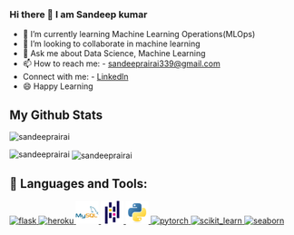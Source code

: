### Hi there 👋  I am Sandeep kumar

- 🌱 I’m currently learning Machine Learning Operations(MLOps)
- 👯 I’m looking to collaborate in machine learning 
- 💬 Ask me about Data Science, Machine  Learning
- 📫 How to reach me: - sandeeprairai339@gmail.com
- Connect with me: - [Linkedln](https://www.linkedin.com/in/sandeep-kumar-935662228/)
- :smile: Happy Learning

## My Github Stats
<p align="left"> <img src="https://komarev.com/ghpvc/?username=sandeeprairai&label=Profile%20views&color=0e75b6&style=flat" alt="sandeeprairai" /> </p>
<p><img align="left" src="https://github-readme-stats.vercel.app/api/top-langs?username=sandeeprairai&show_icons=true&locale=en&layout=compact" alt="sandeeprairai" /></p>

<p>&nbsp;<img align="center" src="https://github-readme-stats.vercel.app/api?username=sandeeprairai&show_icons=true&locale=en" alt="sandeeprairai" /></p>

<!-- ![GitHub stats](https://github-readme-stats.vercel.app/api?username=sandeeprairai&show_icons=true&theme=tokyonight)
![Github Stats](https://github-readme-streak-stats.herokuapp.com/?user=sandeeprairai) -->

## 🧰 Languages and Tools:
<p align="left">   </a> <a href="https://flask.palletsprojects.com/" target="_blank" rel="noreferrer"> <img src="https://www.vectorlogo.zone/logos/pocoo_flask/pocoo_flask-icon.svg" alt="flask" width="40" height="40"/> </a> </a> <a href="https://heroku.com" target="_blank" rel="noreferrer"> <img src="https://www.vectorlogo.zone/logos/heroku/heroku-icon.svg" alt="heroku" width="40" height="40"/>  <img src="https://raw.githubusercontent.com/devicons/devicon/master/icons/mysql/mysql-original-wordmark.svg" alt="mysql" width="40" height="40"/> </a> </a> <a href="https://pandas.pydata.org/" target="_blank" rel="noreferrer"> <img src="https://raw.githubusercontent.com/devicons/devicon/2ae2a900d2f041da66e950e4d48052658d850630/icons/pandas/pandas-original.svg" alt="pandas" width="40" height="40"/> </a>  <a href="https://www.python.org" target="_blank" rel="noreferrer"> <img src="https://raw.githubusercontent.com/devicons/devicon/master/icons/python/python-original.svg" alt="python" width="40" height="40"/> </a> <a href="https://pytorch.org/" target="_blank" rel="noreferrer"> <img src="https://www.vectorlogo.zone/logos/pytorch/pytorch-icon.svg" alt="pytorch" width="40" height="40"/> </a> <a href="https://scikit-learn.org/" target="_blank" rel="noreferrer"> <img src="https://upload.wikimedia.org/wikipedia/commons/0/05/Scikit_learn_logo_small.svg" alt="scikit_learn" width="40" height="40"/> </a> <a href="https://seaborn.pydata.org/" target="_blank" rel="noreferrer"> <img src="https://seaborn.pydata.org/_images/logo-mark-lightbg.svg" alt="seaborn" width="40" height="40"/> </a>   </p>







